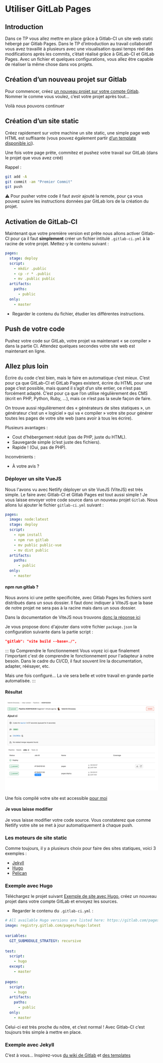 # Utiliser GitLab Pages

## Introduction

Dans ce TP vous allez mettre en place grâce à Gitlab-CI un site web static hébergé par Gitlab Pages. Dans le TP d’introduction au travail collaboratif vous avez travaillé à plusieurs avec une visualisation quasi temps réel des modifications après les commits, c’était réalisé grâce à GitLab-CI et GitLab Pages. Avec un fichier et quelques configurations, vous allez être capable de réaliser la même chose dans vos projets.

## Création d’un nouveau projet sur Gitlab

Pour commencer, créez [un nouveau projet sur votre compte Gitlab](https://gitlab.com/projects/new). Nommer le comme vous voulez, c’est votre projet après tout…

Voilà nous pouvons continuer

## Création d’un site static

Créez rapidement sur votre machine un site static, une simple page web HTML est suffisante (vous pouvez également partir [d’un template disponible ici](https://startbootstrap.com/?showPro=false&showAngular=false)).

Une fois votre page prête, commitez et pushez votre travail sur GitLab (dans le projet que vous avez créé)

Rappel :

```sh
git add -A
git commit -am "Premier Commit"
git push
```

⚠️ Pour pusher votre code il faut avoir ajouté la remote, pour ça vous pouvez suivre les instructions données par GitLab lors de la création du projet.

## Activation de GitLab-CI

Maintenant que votre première version est prête nous allons activer Gitlab-CI pour ça il faut **simplement** créer un fichier intitulé `.gitlab-ci.yml` à la racine de votre projet. Mettez-y le contenu suivant :

```yml
pages:
  stage: deploy
  script:
    - mkdir .public
    - cp -r * .public
    - mv .public public
  artifacts:
    paths:
      - public
  only:
    - master
```

- Regarder le contenu du fichier, étudier les différentes instructions.

## Push de votre code

Pushez votre code sur GitLab, votre projet va maintenant « se compiler » dans la partie CI. Attendez quelques secondes votre site web est maintenant en ligne.

## Allez plus loin

Écrire du code c’est bien, mais le faire en automatique c’est mieux. C’est pour ça que GitLab-CI et GitLab Pages existent, écrire du HTML pour une page c’est possible, mais quand il s’agit d’un site entier, ce n’est pas forcément adapté. C’est pour ça que l’on utilise régulièrement des CMS (écrit en PHP, Python, Ruby, …), mais ce n’est pas la seule façon de faire.

On trouve aussi régulièrement des « générateurs de sites statiques », un générateur c’est un « logiciel » qui va « compiler » votre site pour générer toutes les pages de votre site web (sans avoir à tous les écrire).

Plusieurs avantages :

- Cout d’hébergement réduit (pas de PHP, juste du HTML).
- Sauvegarde simple (c’est juste des fichiers).
- Rapide ! (Oui, pas de PHP).

Inconvénients :

- À votre avis ?

### Déployer un site VueJS

Nous l'avons vu avec Netlify déployer un site VueJS (ViteJS) est très simple. Le faire avec Gitlab-CI et Gitlab Pages est tout aussi simple ! Je vous laisse envoyer votre code source dans un nouveau projet `Gitlab`. Nous allons lui ajouter le fichier `gitlab-ci.yml` suivant :

```yaml
pages:
  image: node:latest
  stage: deploy
  script:
    - npm install
    - npm run gitlab
    - mv public public-vue
    - mv dist public
  artifacts:
    paths:
      - public
  only:
    - master
```

#### npm run gitlab ?

Nous avons ici une petite specificitée, avec Gitlab Pages les fichiers sont distribués dans un sous dossier. Il faut donc indiquer à ViteJS que la base de notre projet ne sera pas à la racine mais dans un sous dossier.

Dans la documentation de ViteJS nous trouvons [donc la réponse ici](https://vitejs.dev/guide/build.html#public-base-path)

Je vous propose donc d'ajouter dans votre fichier `package.json` la configuration suivante dans la partie script :

```json
"gitlab": "vite build --base=./",
```

::: tip Comprendre le fonctionnement
Vous voyez ici que finalement l'important c'est de comprendre le fonctionnement pour l'adapteur à notre besoin. Dans le cadre du CI/CD, il faut souvent lire la documentation, adapter, réésayer, etc.

Mais une fois configuré… La vie sera belle et votre travail en grande partie automatisée.
:::

#### Résultat

![Gitlab-ci](./ressources/gitlabci-build.png)

Une fois compilé votre site est accessible [pour moi](https://vbrosseau.gitlab.io/vitejs-sample/)

#### Je vous laisse modifier

Je vous laisse modifier votre code source. Vous constaterez que comme Netlify votre site se met à jour automatiquement à chaque push.

### Les moteurs de site static

Comme toujours, il y a plusieurs choix pour faire des sites statiques, voici 3 exemples :

- [Jekyll](https://jekyllrb.com/)
- [Hugo](http://gohugo.io/)
- [Pelican](https://blog.getpelican.com/)

### Exemple avec Hugo

Téléchargez le projet suivant [Exemple de site avec Hugo](https://gitlab.com/pages/hugo), créez un nouveau projet dans votre compte GitLab et envoyez les sources.

- Regarder le contenu du `.gitlab-ci.yml` :

```yml
# All available Hugo versions are listed here: https://gitlab.com/pages/hugo/container_registry
image: registry.gitlab.com/pages/hugo:latest

variables:
  GIT_SUBMODULE_STRATEGY: recursive

test:
  script:
    - hugo
  except:
    - master

pages:
  script:
    - hugo
  artifacts:
    paths:
      - public
  only:
    - master
```

Celui-ci est très proche du nôtre, et c’est normal ! Avec Gitlab-CI c’est toujours très simple à mettre en place.

### Exemple avec Jekyll

C’est à vous… Inspirez-vous [du wiki de Gitlab](https://docs.gitlab.com/ee/user/project/pages/getting_started/pages_from_scratch.html) et [des templates](https://docs.gitlab.com/ee/user/project/pages/getting_started/pages_ci_cd_template.html)
